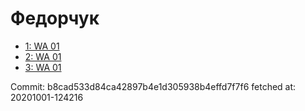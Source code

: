 # Федорчук
- [1: WA 01](1.md)
- [2: WA 01](2.md)
- [3: WA 01](3.md)

Commit: b8cad533d84ca42897b4e1d305938b4effd7f7f6
 fetched at: 20201001-124216
